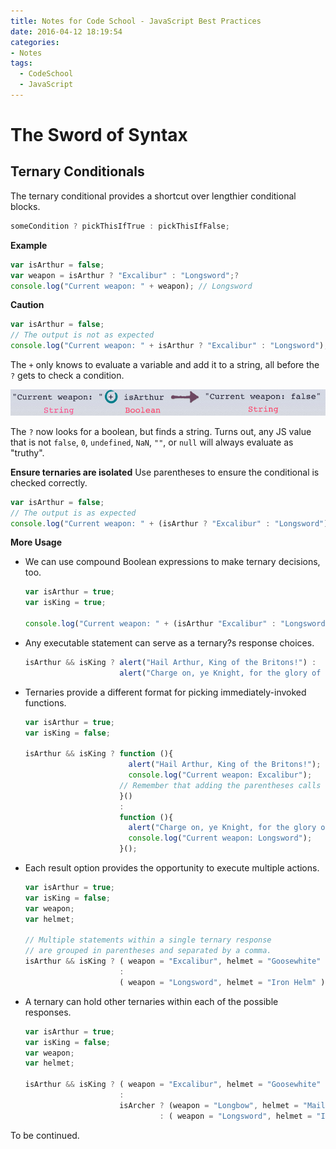 ```yaml
---
title: Notes for Code School - JavaScript Best Practices
date: 2016-04-12 18:19:54
categories:
- Notes
tags:
  - CodeSchool
  - JavaScript
---
```


# The Sword of Syntax

## Ternary Conditionals

The ternary conditional provides a shortcut over lengthier conditional blocks.

```javascript
someCondition ? pickThisIfTrue : pickThisIfFalse;
```

**Example**

```javascript
var isArthur = false;
var weapon = isArthur ? "Excalibur" : "Longsword";?
console.log("Current weapon: " + weapon); // Longsword
```

<!-- more -->

**Caution**

```javascript
var isArthur = false;
// The output is not as expected
console.log("Current weapon: " + isArthur ? "Excalibur" : "Longsword"); // Excalibur
```

The `+` only knows to evaluate a variable and add it to a string, all before the `?` gets to check a condition.

![using-retnaries-as-expressions](/images/using-retnaries-as-expressions.png)

The `?` now looks for a boolean, but finds a string. Turns out, any JS value that is not `false`, `0`, `undefined`, `NaN`, `""`, or `null` will always evaluate as "truthy".

**Ensure ternaries are isolated**
Use parentheses to ensure the conditional is checked correctly.

```javascript
var isArthur = false;
// The output is as expected
console.log("Current weapon: " + (isArthur ? "Excalibur" : "Longsword")); // Longsword
```

**More Usage**

* We can use compound Boolean expressions to make ternary decisions, too.

  ```javascript
  var isArthur = true;
  var isKing = true;

  console.log("Current weapon: " + (isArthur "Excalibur" : "Longsword"));
  ```

* Any executable statement can serve as a ternary?s response choices.

  ```javascript
  isArthur && isKing ? alert("Hail Arthur, King of the Britons!") : 
                       alert("Charge on, ye Knight, for the glory of the King!") ;
  ```

* Ternaries provide a different format for picking immediately-invoked functions.

  ```javascript
  var isArthur = true;
  var isKing = false;

  isArthur && isKing ? function (){
                         alert("Hail Arthur, King of the Britons!");
                         console.log("Current weapon: Excalibur");
                       // Remember that adding the parentheses calls the function expression.
                       }()
                       :
                       function (){
                         alert("Charge on, ye Knight, for the glory of the King!");
                         console.log("Current weapon: Longsword");
                       }();
  ```

* Each result option provides the opportunity to execute multiple actions.

  ```javascript
  var isArthur = true;
  var isKing = false;
  var weapon;
  var helmet;

  // Multiple statements within a single ternary response 
  // are grouped in parentheses and separated by a comma.
  isArthur && isKing ? ( weapon = "Excalibur", helmet = "Goosewhite" )
                       :
                       ( weapon = "Longsword", helmet = "Iron Helm" );
  ```

* A ternary can hold other ternaries within each of the possible responses.

  ```javascript
  var isArthur = true;
  var isKing = false;
  var weapon;
  var helmet;

  isArthur && isKing ? ( weapon = "Excalibur", helmet = "Goosewhite" )
                       :
                       isArcher ? (weapon = "Longbow", helmet = "Mail Helm")
                                : ( weapon = "Longsword", helmet = "Iron Helm" );
  ```



To be continued.
